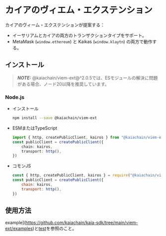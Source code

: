 # カイアのヴィエム・エクステンション

カイアのヴィーム・エクステンションが提案する：

 - イーサリアムとカイアの両方のトランザクションタイプをサポート。
 - MetaMask (`window.ethereum`) と Kaikas (`window.klaytn`) の両方で動作する。

## インストール

> **_NOTE:_**
> @kaiachain/viem-ext@^2.0.5では、ESモジュールの解決に問題がある場合、ノード20以降を推奨しています。

### Node.js

 - インストール
    ```sh
    npm install --save @kaiachain/viem-ext
    ```
 - ESMまたはTypeScript
    ```ts
    import { http, createPublicClient, kairos } from "@kaiachain/viem-ext";
    const publicClient = createPublicClient({
        chain: kairos,
        transport: http(),
    })
    ```
 - コモンJS
    ```js
    const { http, createPublicClient, kairos } = require("@kaiachain/viem-ext");
    const publicClient = createPublicClient({
        chain: kairos,
        transport: http(),
    })
    ```

## 使用方法

example](https://github.com/kaiachain/kaia-sdk/tree/main/viem-ext/examples)と[test](https://github.com/kaiachain/kaia-sdk/tree/main/viem-ext/tests)を参照のこと。